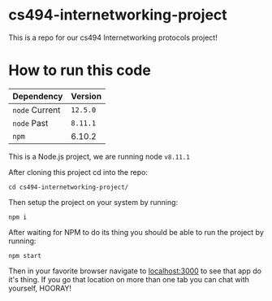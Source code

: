 # cs494-internetworking-project

This is a repo for our cs494 Internetworking protocols project!

# How to run this code

| Dependency | Version |
| --- | --- |
| `node` Current | `12.5.0` |
| `node` Past | `8.11.1` |
| `npm` | 6.10.2 |

This is a Node.js project, we are running node `v8.11.1`

After cloning this project cd into the repo:

```
cd cs494-internetworking-project/
```

Then setup the project on your system by running:

```
npm i
```

After waiting for NPM to do its thing you should be able to run the project by running:

```
npm start
```

Then in your favorite browser navigate to [localhost:3000](http://localhost:3000) to see that app do it's thing. If you go that location on more than one tab you can chat with yourself, HOORAY!
